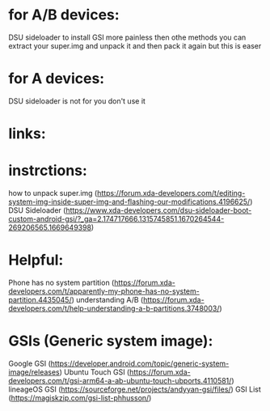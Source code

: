 # for A/B devices:
DSU sideloader to install GSI more painless then othe methods you can extract your super.img and unpack it and then pack it again but this is easer
# for A devices:
DSU sideloader is not for you don't use it

# links:
# instrctions:
how to unpack super.img (https://forum.xda-developers.com/t/editing-system-img-inside-super-img-and-flashing-our-modifications.4196625/)
DSU Sideloader (https://www.xda-developers.com/dsu-sideloader-boot-custom-android-gsi/?_ga=2.174717666.1315745851.1670264544-269206565.1669649398)
# Helpful:
Phone has no system partition (https://forum.xda-developers.com/t/apparently-my-phone-has-no-system-partition.4435045/)
understanding A/B (https://forum.xda-developers.com/t/help-understanding-a-b-partitions.3748003/)
# GSIs (Generic system image):
Google GSI (https://developer.android.com/topic/generic-system-image/releases)
Ubuntu Touch GSI (https://forum.xda-developers.com/t/gsi-arm64-a-ab-ubuntu-touch-ubports.4110581/)
lineageOS GSI (https://sourceforge.net/projects/andyyan-gsi/files/)
GSI List (https://magiskzip.com/gsi-list-phhusson/)
